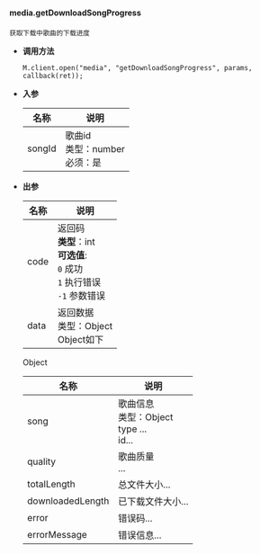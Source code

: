 

#### **media.getDownloadSongProgress**

```
获取下载中歌曲的下载进度
```

* **调用方法**

  ```
  M.client.open("media", "getDownloadSongProgress", params, callback(ret));
  ```

* **入参**

  | 名称   | 说明                                   |
  | ------ | -------------------------------------- |
  | songId | 歌曲id<br />类型：number<br />必须：是 |

* **出参**

  | 名称 | 说明                                                         |
  | ---- | ------------------------------------------------------------ |
  | code | 返回码  <br />**类型**：int<br />**可选值**:<br />          `0`  成功<br />          `1`  执行错误<br />          `-1` 参数错误 |
  | data | 返回数据<br />类型：Object<br />Object如下                   |

  Object

  | 名称             | 说明                                                         |
  | ---------------- | ------------------------------------------------------------ |
  | song             | 歌曲信息<br />类型：Object<br />   type ...<br />   id...<br /> |
  | quality          | 歌曲质量<br />...                                            |
  | totalLength      | 总文件大小...                                                |
  | downloadedLength | 已下载文件大小...                                            |
  | error            | 错误码...                                                    |
  | errorMessage     | 错误信息...                                                  |

  

